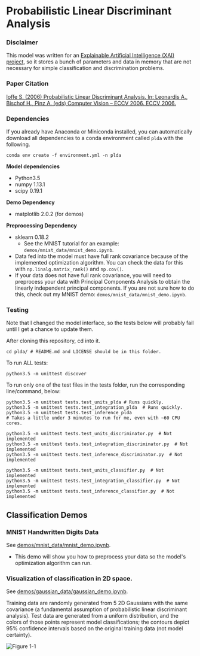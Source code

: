 # Probabilistic Linear Discriminant Analysis

### Disclaimer
This model was written for
 an [Explainable Artificial Intelligence (XAI) project](
     http://shaftolab.com/people.html), 
 so it stores a bunch of parameters and data in memory that 
 are not necessary for simple classification and discrimination problems.

### Paper Citation
[Ioffe S. (2006) Probabilistic Linear Discriminant Analysis. 
 In: Leonardis A., Bischof H., Pinz A. (eds) Computer Vision – ECCV 2006. 
 ECCV 2006.](
 https://link.springer.com/chapter/10.1007/11744085_41)

### Dependencies
If you already have Anaconda or Miniconda installed,
 you can automatically download all dependencies to a conda environment 
 called `plda` with the following. 

```conda env create -f environment.yml -n plda```

__Model dependencies__
- Python3.5
- numpy 1.13.1
- scipy 0.19.1

__Demo Dependency__
- matplotlib 2.0.2  (for demos) 

__Preprocessing Dependency__
- sklearn 0.18.2
  - See the MNIST tutorial for an example: 
     `demos/mnist_data/mnist_demo.ipynb`.
- Data fed into the model must have full rank covariance because of the
   implemented optimization algorithm.
  You can check the data for this with `np.linalg.matrix_rank()` and
   `np.cov()`.
- If your data does not have full rank covariance, 
   you will need to preprocess your data with Principal Components Analysis
   to obtain the linearly independent principal components. 
  If you are not sure how to do this, check out my MNIST demo: 
   `demos/mnist_data/mnist_demo.ipynb`.

### Testing
Note that I changed the model interface, 
 so the tests below will probably fail until I get a chance to update them.

After cloning this repository, cd into it.
``` shell
cd plda/ # README.md and LICENSE should be in this folder.
```

To run ALL tests:
``` shell
python3.5 -m unittest discover
```

To run only one of the test files in the tests folder, 
 run the corresponding line/command, below:
``` shell
python3.5 -m unittest tests.test_units_plda # Runs quickly.
python3.5 -m unittest tests.test_integration_plda  # Runs quickly.
python3.5 -m unittest tests.test_inference_plda 
# Takes a little under 3 minutes to run for me, even with ~60 CPU cores.

python3.5 -m unittest tests.test_units_discriminator.py  # Not implemented
python3.5 -m unittest tests.test_integration_discriminator.py  # Not implemented
python3.5 -m unittest tests.test_inference_discriminator.py  # Not implemented

python3.5 -m unittest tests.test_units_classifier.py  # Not implemented
python3.5 -m unittest tests.test_integration_classifier.py  # Not implemented
python3.5 -m unittest tests.test_inference_classifier.py  # Not implemented
```

## Classification Demos

### MNIST Handwritten Digits Data
See [demos/mnist_data/mnist_demo.ipynb](
     ./demos/mnist_data/mnist_demo.ipynb).
- This demo will show you how to preprocess your data so the model's
   optimization algorithm can run.

### Visualization of classification in 2D space.
See [demos/gaussian_data/gaussian_demo.ipynb](
     ./demos/gaussian_data/gaussian_demo.ipynb).

Training data are randomly generated from 5 2D Gaussians with 
 the same covariance (a fundamental assumption of
 probabilistic linear discriminant analysis).
Test data are generated from a uniform distribution, 
 and the colors of those points represent model classifications; 
 the contours depict 95% confidence intervals based on the original
 training data (not model certainty).

![Figure 1-1](/demos/gaussian_data/classification_demo.jpg?raw=True)
